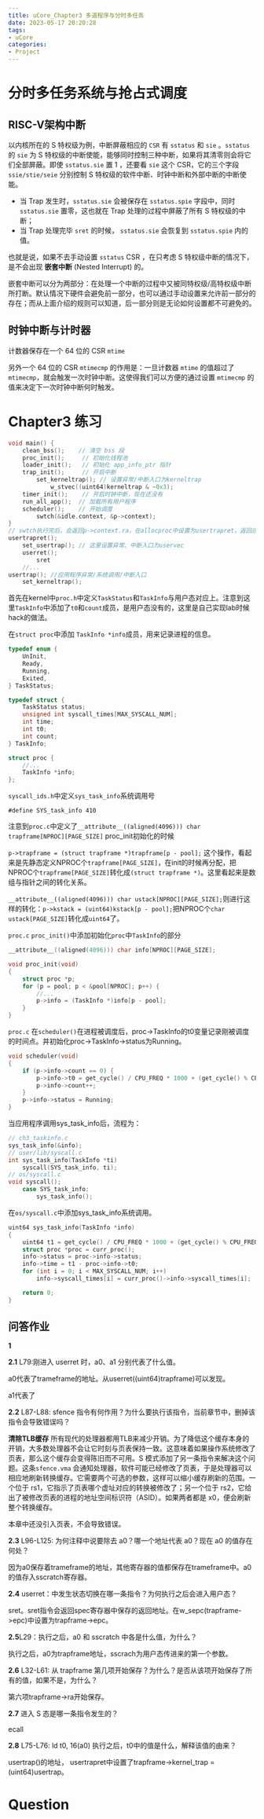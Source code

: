 ```yaml
---
title: uCore_Chapter3 多道程序与分时多任务
date: 2023-05-17 20:20:28
tags:
- uCore
categories:
- Project
---
```


# 分时多任务系统与抢占式调度

## RISC-V架构中断

以内核所在的 S 特权级为例，中断屏蔽相应的 `CSR` 有 `sstatus` 和 `sie` 。`sstatus` 的 `sie` 为 S 特权级的中断使能，能够同时控制三种中断，如果将其清零则会将它们全部屏蔽。即使 `sstatus.sie` 置 1 ，还要看 `sie` 这个 CSR，它的三个字段 `ssie/stie/seie` 分别控制 S 特权级的软件中断、时钟中断和外部中断的中断使能。

- 当 Trap 发生时，`sstatus.sie` 会被保存在 `sstatus.spie` 字段中，同时 `sstatus.sie` 置零，这也就在 Trap 处理的过程中屏蔽了所有 S 特权级的中断；
- 当 Trap 处理完毕 `sret` 的时候， `sstatus.sie` 会恢复到 `sstatus.spie` 内的值。

也就是说，如果不去手动设置 `sstatus` CSR ，在只考虑 S 特权级中断的情况下，是不会出现 **嵌套中断** (Nested Interrupt) 的。

嵌套中断可以分为两部分：在处理一个中断的过程中又被同特权级/高特权级中断所打断。默认情况下硬件会避免前一部分，也可以通过手动设置来允许前一部分的存在；而从上面介绍的规则可以知道，后一部分则是无论如何设置都不可避免的。

## 时钟中断与计时器

计数器保存在一个 64 位的 CSR `mtime`

另外一个 64 位的 CSR `mtimecmp` 的作用是：一旦计数器 `mtime` 的值超过了 `mtimecmp`，就会触发一次时钟中断。这使得我们可以方便的通过设置 `mtimecmp` 的值来决定下一次时钟中断何时触发。

# Chapter3 练习

```c
void main() {
    clean_bss();    // 清空 bss 段    
    proc_init();     // 初始化线程池
    loader_init();   // 初始化 app_info_ptr 指针
    trap_init();     // 开启中断
    	set_kerneltrap(); // 设置异常/中断入口为kerneltrap
    		w_stvec((uint64)kerneltrap & ~0x3);
    timer_init();    // 开启时钟中断，现在还没有
    run_all_app();  // 加载所有用户程序
    scheduler();    // 开始调度
    	swtch(&idle.context, &p->context);
}
// swtch执行完后，会返回p->context.ra，在allocproc中设置为usertrapret，返回应用态
usertrapret();
	set_usertrap(); // 这里设置异常、中断入口为uservec
	userret();
		sret
    //...
usertrap(); //应用程序异常/系统调用/中断入口
	set_kerneltrap();
```

首先在kernel中`proc.h`中定义`TaskStatus`和`TaskInfo`与用户态对应上。注意到这里`TaskInfo`中添加了`t0`和`count`成员，是用户态没有的，这里是自己实现lab时候hack的做法。

在`struct proc`中添加 `TaskInfo *info`成员，用来记录进程的信息。

```c
typedef enum {
	UnInit,
	Ready,
	Running,
	Exited,
} TaskStatus;

typedef struct {
	TaskStatus status;
	unsigned int syscall_times[MAX_SYSCALL_NUM];
	int time;
	int t0;
	int count;
} TaskInfo;

struct proc {
	//...
	TaskInfo *info;
};
```

`syscall_ids.h`中定义`sys_task_info`系统调用号

`#define SYS_task_info 410`

注意到`proc.c`中定义了`__attribute__((aligned(4096))) char trapframe[NPROC][PAGE_SIZE]` proc_init初始化的时候

`p->trapframe = (struct trapframe *)trapframe[p - pool];` 这个操作，看起来是先静态定义NPROC个`trapframe[PAGE_SIZE]`，在init的时候再分配，把NPROC个`trapframe[PAGE_SIZE]`转化成`(struct trapframe *)`。这里看起来是数组与指针之间的转化关系。

`__attribute__((aligned(4096))) char ustack[NPROC][PAGE_SIZE];`则进行这样的转化：`p->kstack = (uint64)kstack[p - pool];`把NPROC个`char ustack[PAGE_SIZE]`转化成`uint64`了。

`proc.c` `proc_init()`中添加初始化`proc`中`TaskInfo`的部分

```c
__attribute__((aligned(4096))) char info[NPROC][PAGE_SIZE];

void proc_init(void)
{
	struct proc *p;
	for (p = pool; p < &pool[NPROC]; p++) {
		//...
		p->info = (TaskInfo *)info[p - pool];
	}
}
```

`proc.c` 在`scheduler()`在进程被调度后，proc->TaskInfo的t0变量记录刚被调度的时间点。并初始化proc->TaskInfo->status为Running。

```c
void scheduler(void)
{
    if (p->info->count == 0) {
        p->info->t0 = get_cycle() / CPU_FREQ * 1000 + (get_cycle() % CPU_FREQ) * 1000 / CPU_FREQ; //前面是s转化成ms，后面是余下的ms
        p->info->count++;
    }
    p->info->status = Running;
}
```

当应用程序调用sys_task_info后，流程为：

```c
// ch3_taskinfo.c
sys_task_info(&info);
// user/lib/syscall.c
int sys_task_info(TaskInfo *ti)
    syscall(SYS_task_info, ti);
// os/syscall.c
void syscall();
	case SYS_task_info:
		sys_task_info();
```

在`os/syscall.c`中添加sys_task_info系统调用。

```c
uint64 sys_task_info(TaskInfo *info)
{
	uint64 t1 = get_cycle() / CPU_FREQ * 1000 + (get_cycle() % CPU_FREQ) * 1000 / CPU_FREQ; // s + ms
	struct proc *proc = curr_proc();
	info->status = proc->info->status;
	info->time = t1 - proc->info->t0;
	for (int i = 0; i < MAX_SYSCALL_NUM; i++)
		info->syscall_times[i] = curr_proc()->info->syscall_times[i];

	return 0;
}
```





## 问答作业

**1**

**2.1** L79:刚进入 userret 时，a0、a1 分别代表了什么值。

a0代表了trameframe的地址。从userret((uint64)trapframe)可以发现。

a1代表了

**2.2** L87-L88: sfence 指令有何作用？为什么要执行该指令，当前章节中，删掉该指令会导致错误吗？

**清除TLB缓存**
所有现代的处理器都用TLB来减少开销。为了降低这个缓存本身的开销，大多数处理器不会让它时刻与页表保持一致。这意味着如果操作系统修改了页表，那么这个缓存会变得陈旧而不可用。S 模式添加了另一条指令来解决这个问题。这条`sfence.vma` 会通知处理器，软件可能已经修改了页表，于是处理器可以相应地刷新转换缓存。它需要两个可选的参数，这样可以缩小缓存刷新的范围。一个位于 rs1，它指示了页表哪个虚址对应的转换被修改了；另一个位于 rs2，它给出了被修改页表的进程的地址空间标识符（ASID）。如果两者都是 x0，便会刷新整个转换缓存。

本章中还没引入页表，不会导致错误。

**2.3** L96-L125: 为何注释中说要除去 a0？哪一个地址代表 a0？现在 a0 的值存在何处？

因为a0保存着trameframe的地址，其他寄存器的值都保存在trameframe中。a0的值存入sscratch寄存器。

**2.4** userret：中发生状态切换在哪一条指令？为何执行之后会进入用户态？

sret。sret指令会返回spec寄存器中保存的返回地址。在w_sepc(trapframe->epc)中设置为trapframe->epc。

**2.5**L29：执行之后，a0 和 sscratch 中各是什么值，为什么？

执行之后，a0为trapframe地址，sscrach为用户态传进来的第一个参数。

**2.6** L32-L61: 从 trapframe 第几项开始保存？为什么？是否从该项开始保存了所有的值，如果不是，为什么？

第六项trapframe->ra开始保存。

**2.7** 进入 S 态是哪一条指令发生的？

ecall

**2.8** L75-L76: ld t0, 16(a0) 执行之后，t0中的值是什么，解释该值的由来？

usertrap()的地址，  usertrapret中设置了trapframe->kernel_trap = (uint64)usertrap。

# Question
